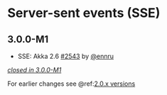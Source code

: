 # Server-sent events (SSE)

## 3.0.0-M1

- SSE: Akka 2.6 [#2543](https://github.com/akka/alpakka/issues/2543) by [@ennru](https://github.com/ennru)

[*closed in 3.0.0-M1*](https://github.com/akka/alpakka/issues?q=is%3Aclosed+milestone%3A3.0.0-M1+label%3Ap%3Asse)

For earlier changes see @ref:[2.0.x versions](../2.0.x/sse.md)
